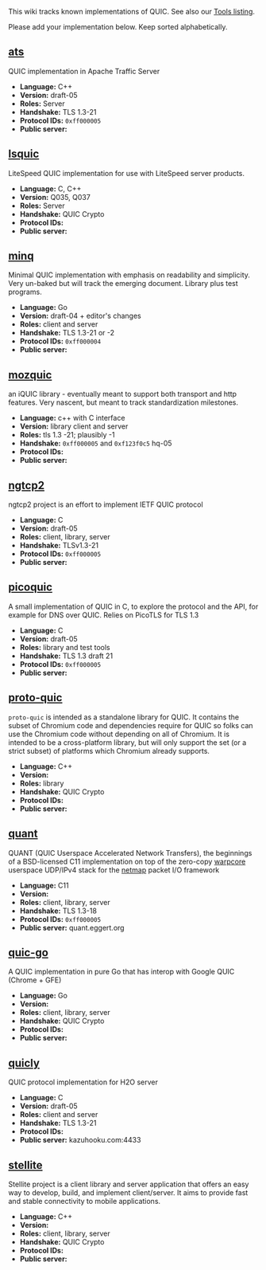 This wiki tracks known implementations of QUIC. See also our [Tools listing](Tools).

Please add your implementation below. Keep sorted alphabetically.

## [ats](https://cwiki.apache.org/confluence/display/TS/QUIC)

QUIC implementation in Apache Traffic Server

- **Language:** C++
- **Version:** draft-05
- **Roles:** Server
- **Handshake:** TLS 1.3-21
- **Protocol IDs:** `0xff000005`
- **Public server:**


## [lsquic](https://www.litespeedtech.com/products)

LiteSpeed QUIC implementation for use with LiteSpeed server products.

- **Language:**  C, C++
- **Version:** Q035, Q037
- **Roles:** Server
- **Handshake:** QUIC Crypto
- **Protocol IDs:**
- **Public server:**


## [minq](https://www.github.com/ekr/minq)

Minimal QUIC implementation with emphasis on readability and simplicity. Very un-baked but will track the emerging document. Library plus test programs.

- **Language:** Go
- **Version:** draft-04 + editor's changes
- **Roles:** client and server
- **Handshake:** TLS 1.3-21 or -2
- **Protocol IDs:** `0xff000004`
- **Public server:**


## [mozquic](https://github.com/mcmanus/mozquic)

an iQUIC library - eventually meant to support both transport and http features. Very nascent, but meant to track standardization milestones.

- **Language:** c++ with C interface
- **Version:** library client and server
- **Roles:** tls 1.3 -21; plausibly -1
- **Handshake:** `0xff000005` and `0xf123f0c5` hq-05
- **Protocol IDs:**
- **Public server:**

## [ngtcp2](https://github.com/ngtcp2/ngtcp2)

ngtcp2 project is an effort to implement IETF QUIC protocol

- **Language:** C
- **Version:** draft-05
- **Roles:** client, library, server
- **Handshake:** TLSv1.3-21
- **Protocol IDs:** `0xff000005`
- **Public server:**


## [picoquic](https://github.com/private-octopus/picoquic)

A small implementation of QUIC in C, to explore the protocol and the API, for example for DNS over QUIC. Relies on PicoTLS for TLS 1.3

- **Language:** C
- **Version:** draft-05
- **Roles:** library and test tools
- **Handshake:** TLS 1.3 draft 21
- **Protocol IDs:** `0xff000005`
- **Public server:**


## [proto-quic](https://github.com/google/proto-quic)

`proto-quic` is intended as a standalone library for QUIC. It contains the subset of Chromium code and dependencies require for QUIC so folks can use the Chromium code without depending on all of Chromium. It is intended to be a cross-platform library, but will only support the set (or a strict subset) of platforms which Chromium already supports.

- **Language:** C++
- **Version:**
- **Roles:** library
- **Handshake:** QUIC Crypto
- **Protocol IDs:**
- **Public server:**


## [quant](https://github.com/NTAP/quant)

QUANT (QUIC Userspace Accelerated Network Transfers), the beginnings of a BSD-licensed C11 implementation on top of the zero-copy [warpcore](https://github.com/NTAP/warpcore) userspace UDP/IPv4 stack for the [netmap](http://info.iet.unipi.it/~luigi/netmap/) packet I/O framework

- **Language:** C11
- **Version:**
- **Roles:** client, library, server
- **Handshake:** TLS 1.3-18
- **Protocol IDs:** `0xff000005`
- **Public server:** quant.eggert.org


## [quic-go](https://github.com/lucas-clemente/quic-go)

A QUIC implementation in pure Go that has interop with Google QUIC (Chrome + GFE)

- **Language:** Go
- **Version:**
- **Roles:** client, library, server
- **Handshake:** QUIC Crypto
- **Protocol IDs:**
- **Public server:**


## [quicly](https://github.com/h2o/quicly)

QUIC protocol implementation for H2O server

- **Language:** C
- **Version:** draft-05
- **Roles:** client and server
- **Handshake:** TLS 1.3-21
- **Protocol IDs:**
- **Public server:** kazuhooku.com:4433


## [stellite](https://github.com/line/stellite)

Stellite project is a client library and server application that offers an easy way to develop, build, and implement client/server. It aims to provide fast and stable connectivity to mobile applications.

- **Language:** C++
- **Version:**
- **Roles:** client, library, server
- **Handshake:** QUIC Crypto
- **Protocol IDs:**
- **Public server:**